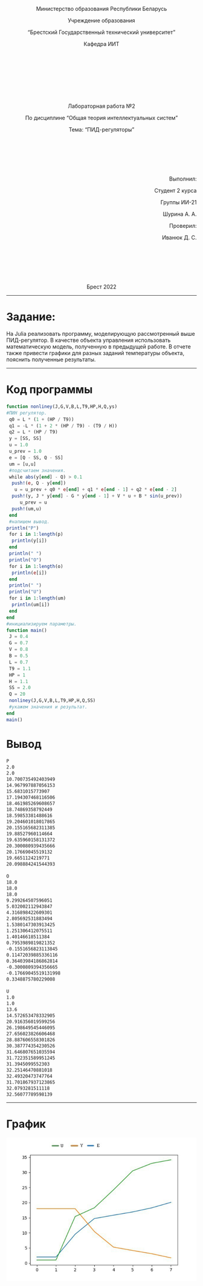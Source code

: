 <p align="center"> Министерство образования Республики Беларусь</p>
<p align="center">Учреждение образования</p>
<p align="center">“Брестский Государственный технический университет”</p>
<p align="center">Кафедра ИИТ</p>
<br><br><br><br><br><br><br>
<p align="center">Лабораторная работа №2</p>
<p align="center">По дисциплине “Общая теория интеллектуальных систем”</p>
<p align="center">Тема: “ПИД-регуляторы”</p>
<br><br><br><br><br>
<p align="right">Выполнил:</p>
<p align="right">Студент 2 курса</p>
<p align="right">Группы ИИ-21</p>
<p align="right">Шурина А. А.</p>
<p align="right">Проверил:</p>
<p align="right">Иванюк Д. С.</p>
<br><br><br><br><br>
<p align="center">Брест 2022</p>


---
# Задание: #
На Julia реализовать программу, моделирующую рассмотренный выше ПИД-регулятор. В качестве объекта управления использовать математическую модель, полученную в предыдущей работе. В отчете также привести графики для разных заданий температуры объекта, пояснить полученные результаты.

---
# Код программы #
```julia
function nonliney(J,G,V,B,L,T9,HP,H,Q,ys)
#ПИН регулятор.
 q0 = L * (1 + (HP / T9)) 
 q1 = -L * (1 + 2 * (HP / T9) - (T9 / H))
 q2 = L * (HP / T9)
 y = [SS, SS]
 u = 1.0
 u_prev = 1.0
 e = [Q - SS, Q - SS]
 um = [u,u]
 #подсчитаем значения.
 while abs(y[end] - Q) > 0.1
  push!(e, Q - y[end])
   u = u_prev + q0 * e[end] + q1 * e[end - 1] + q2 * e[end - 2]
  push!(y, J * y[end] - G * y[end - 1] + V * u + B * sin(u_prev))
     u_prev = u
  push!(um,u)
 end
 #напишем вывод.
println("P")
 for i in 1:length(p)
  println(y[i])
 end 
 println(" ")
 println("O")
 for i in 1:length(o)
  println(e[i])
 end
 println(" ")
 println("U")
 for i in 1:length(um)
  println(um[i])
 end
end
#инициализируем параметры.
function main()
 J = 0.4
 G = 0.7
 V = 0.8
 B = 0.5
 L = 0.7
 T9 = 1.1
 HP = 1
 H = 1.1
 SS = 2.0
 Q = 20
 nonliney(J,G,V,B,L,T9,HP,H,Q,SS)
 #укажем значения и результат.
end
main()
```

# Вывод #
```
P
2.0
2.0
10.700735492403949
14.967997887056153
15.6831015773907
17.194307468116506
18.461985269608657
18.74869358792449
18.59853381488616
19.204601018017865
20.155165682311385
19.88527960114664
19.635960158131372
20.300080939435666
20.17669045519132
19.6651124219771
20.098884241544393
 
O
18.0
18.0
18.0
9.299264507596051
5.032002112943847
4.316898422609301
2.805692531883494
1.5380147303913425
1.251306412075511
1.40146618511384
0.7953989819821352
-0.1551656823113845
0.11472039885336116
0.36403984186862814
-0.3000809394356665
-0.17669045519131998
0.3348875780229008
 
U
1.0
1.0
13.6
14.572653478332905
20.916356019599256
26.198649545446095
27.656023826606468
28.887606558301826
30.387774354230526
31.646807651035594
31.722351589951245
31.3945099552303
32.25146470881018
32.49320473747764
31.701867937123865
32.0793281511118
32.56077789598139
```
---
# График #
![Линейная](images/picture.png)
